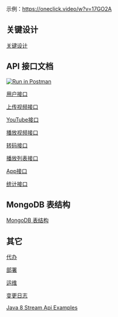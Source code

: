 示例：https://oneclick.video/w?v=17GO2A

## 关键设计

[关键设计](docs/1-关键设计.md)

## API 接口文档

[![Run in Postman](https://run.pstmn.io/button.svg)](https://app.getpostman.com/run-collection/dced8657344813ee3fbc?action=collection%2Fimport)

[用户接口](docs/api/1-用户接口.md)

[上传视频接口](docs/api/2-上传视频接口.md)

[YouTube接口](docs/api/3-YouTube接口.md)

[播放视频接口](docs/api/4-播放视频接口.md)

[转码接口](docs/api/5-转码接口.md)

[播放列表接口](docs/api/6-播放列表接口.md)

[App接口](docs/api/7-App接口.md)

[统计接口](docs/api/8-统计接口.md)

## MongoDB 表结构

[MongoDB 表结构](docs/2-MongoDB表结构.md)

## 其它

[代办](docs/3-代办.md)

[部署](docs/4-部署.md)

[运维](docs/5-运维.md)

[变更日志](docs/6-变更日志.md)

[Java 8 Stream Api Examples](docs/7-java8-stream-examples.md)
